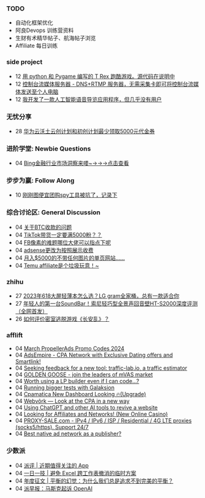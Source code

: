 ### TODO
-  自动化框架优化
-  阿良Devops 训练营资料
-  生财有术精华帖子、航海帖子浏览
-  Affiliate 每日训练

### side project
<!-- sideproject:START -->
-  12 [用 python 和 Pygame 编写的 T Rex 跑酷游戏。源代码在说明中](https://www.youtube.com/watch?v=pZySIXSelCA)
-  12 [控制台流媒体服务器 - DNS+RTMP 服务器，无需采集卡即可将控制台流媒体发送至个人电脑](https://github.com/Aioros/console-streaming-server)
-  12 [我开发了一款人工智能语音导览应用程序，但几乎没有用户](https://www.reddit.com/r/SideProject/comments/18gpp0e/ive_built_an_ai_audio_tour_app_but_have_almost_no/)<!-- sideproject:END -->


### 无忧分享
<!-- ruyo:START -->
-  28 [华为云沃土云创计划和初创计划最少领取5000元代金券](https://51.ruyo.net/18617.html)<!-- ruyo:END -->

### 进阶学堂: Newbie Questions
<!-- advertcn1:START -->
-  04 [Bing金融行业市场洞察来喽~→→→点击查看](https://www.advertcn.com/thread-114205-1-1.html)<!-- advertcn1:END -->

### 步步为赢: Follow Along
<!-- advertcn2:START -->
-  10 [刚刚图便宜团购spy工具被坑了，记录下](https://www.advertcn.com/thread-113954-1-1.html)<!-- advertcn2:END -->

### 综合讨论区: General Discussion
<!-- advertcn3:START -->
-  04 [关于BTC收款的问题](https://www.advertcn.com/thread-114207-1-1.html)
-  04 [TikTok带货一定要满5000粉？？](https://www.advertcn.com/thread-114202-1-1.html)
-  04 [FB像素的难题哪位大佬可以指点下呢](https://www.advertcn.com/thread-114201-1-1.html)
-  04 [adsense更改为按照展示收费](https://www.advertcn.com/thread-114199-1-1.html)
-  04 [月入$5000的不带任何图片的单页网站……](https://www.advertcn.com/thread-114196-1-1.html)
-  04 [Temu affiliate是个垃圾玩意！~](https://www.advertcn.com/thread-114191-1-1.html)<!-- advertcn3:END -->


### zhihu
<!-- zhihu:START -->
-  27 [2023年618大屏轻薄本怎么选？LG gram全家桶，总有一款适合你](http://zhuanlan.zhihu.com/p/632641888?utm_campaign=rss&utm_medium=rss&utm_source=rss&utm_content=title)
-  27 [年轻人的第一台SoundBar！索尼轻巧型全景声回音壁HT-S2000深度评测（全网首发）](http://zhuanlan.zhihu.com/p/630990296?utm_campaign=rss&utm_medium=rss&utm_source=rss&utm_content=title)
-  26 [如何评价密室逃脱游戏《长安乱》？](http://www.zhihu.com/question/563950552/answer/3045961312?utm_campaign=rss&utm_medium=rss&utm_source=rss&utm_content=title)<!-- zhihu:END -->

### afflift
<!-- afflift:START -->
-  04 [March PropellerAds Promo Codes 2024](https://afflift.com/f/threads/march-propellerads-promo-codes-2024.12746/)
-  04 [AdsEmpire - CPA Network with Exclusive Dating offers and Smartlink!](https://afflift.com/f/threads/adsempire-cpa-network-with-exclusive-dating-offers-and-smartlink.6820/)
-  04 [Seeking feedback for a new tool: traffic-lab.io, a traffic estimator](https://afflift.com/f/threads/seeking-feedback-for-a-new-tool-traffic-lab-io-a-traffic-estimator.12301/)
-  04 [GOLDEN GOOSE - join the leaders of mVAS market](https://afflift.com/f/threads/golden-goose-join-the-leaders-of-mvas-market.5191/)
-  04 [Worth using a LP builder even if I can code...?](https://afflift.com/f/threads/worth-using-a-lp-builder-even-if-i-can-code.12723/)
-  04 [Running bigger tests with Galaksion](https://afflift.com/f/threads/running-bigger-tests-with-galaksion.12711/)
-  04 [Cpamatica New Dashboard Looking 🔥&lpar;Upgrade&rpar;](https://afflift.com/f/threads/cpamatica-new-dashboard-looking-%F0%9F%94%A5-upgrade.12745/)
-  04 [Webvõrk — Look at the CPA in a new way](https://afflift.com/f/threads/webv%C3%B5rk-%E2%80%94-look-at-the-cpa-in-a-new-way.2820/)
-  04 [Using ChatGPT and other AI tools to revive a website](https://afflift.com/f/threads/using-chatgpt-and-other-ai-tools-to-revive-a-website.12532/)
-  04 [Looking for Affiliates and Networks! &lpar;New Online Casino&rpar;](https://afflift.com/f/threads/looking-for-affiliates-and-networks-new-online-casino.12743/)
-  04 [PROXY-SALE.com - IPv4 / IPv6 / ISP / Residential / 4G LTE proxies &lpar;socks5/https&rpar;. Support 24/7](https://afflift.com/f/threads/proxy-sale-com-ipv4-ipv6-isp-residential-4g-lte-proxies-socks5-https-support-24-7.12382/)
-  04 [Best native ad network as a publisher?](https://afflift.com/f/threads/best-native-ad-network-as-a-publisher.10533/)<!-- afflift:END -->

### 少数派
<!-- sspai:START -->
-  04 [派评 | 近期值得关注的 App](https://sspai.com/post/86890)
-  04 [一日一技 | 避免 Excel 跨工作表撤消的临时方案](https://sspai.com/post/86822)
-  04 [年度征文 | 平衡的幻觉：为什么我们总是追求不到完美的平衡？](https://sspai.com/post/86444)
-  04 [派早报：马斯克起诉 OpenAI](https://sspai.com/post/86873)<!-- sspai:END -->
